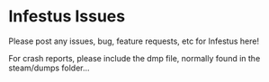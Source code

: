 # Infestus Issues
Please post any issues, bug, feature requests, etc for Infestus here!

For crash reports, please include the dmp file, normally found in the steam/dumps folder...
